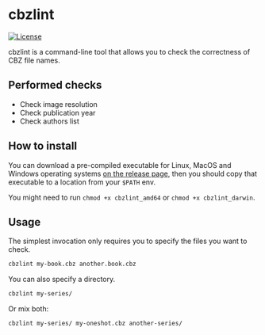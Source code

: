 # cbzlint

[![License](https://img.shields.io/badge/License-BSD%203--Clause-blue.svg)](https://opensource.org/licenses/BSD-3-Clause)

cbzlint is a command-line tool that allows you to check the correctness of CBZ
file names.

## Performed checks

- Check image resolution
- Check publication year
- Check authors list

## How to install

You can download a pre-compiled executable for Linux, MacOS and Windows
operating systems
[on the release page](https://github.com/TehUncleDolan/cbzlint/releases/latest),
then you should copy that executable to a location from your `$PATH` env.

You might need to run `chmod +x cbzlint_amd64` or `chmod +x cbzlint_darwin`.

## Usage

The simplest invocation only requires you to specify the files you want to
check.

```bash
cbzlint my-book.cbz another.book.cbz
```

You can also specify a directory.

```bash
cbzlint my-series/
```

Or mix both:

```bash
cbzlint my-series/ my-oneshot.cbz another-series/
```
